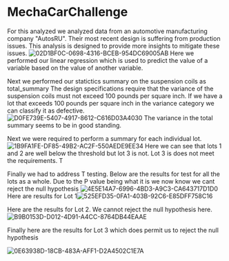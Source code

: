 # MechaCarChallenge

For this analyzed we analyzed data from an automotive manufacturing company "AutosRU". 
Their most recent design is suffering from production issues.
This analysis is designed to provide more insights to mitigate these issues. ![02D1BF0C-0698-4316-BCEB-954DC69005AB](https://user-images.githubusercontent.com/112785655/210905546-7f2076c4-4cf3-4c7a-987c-e7f51ff9cd87.jpeg)
Here we performed our linear regression which is used to predict the value of a variable based on the value of another variable.

Next we performed our statictics summary on the suspension coils as total_summary
The design specifications require that the variance of the suspension coils
must not exceed 100 pounds per square inch.
If we have a lot that exceeds 100 pounds per square inch in the variance category we can classify it as defective.  
![D0FE739E-5407-4917-8612-C616D03A4030](https://user-images.githubusercontent.com/112785655/210906001-8908d873-747f-44a2-a5bd-419014f77e74.jpeg)
The variance in the total summary seems to be in good standing. 

Next we were required to perform a summary for each individual lot. ![1B9FA1FE-DF85-49B2-AC2F-550AEDE9EE34](https://user-images.githubusercontent.com/112785655/210907342-d6845fc0-a50e-46fe-908f-c4a0b8f5410a.jpeg)
Here we can see that lots 1 and 2 are well below the threshold but lot 3 is not. 
Lot 3 is does not meet the requirements. T

Finally we had to address T testing. Below are the results for test for all the lots as a whole. Due to the P value being what it is we now know we cant reject the null hypothesis ![4E5E14A7-6996-4BD3-A9C3-CA643717D1D0](https://user-images.githubusercontent.com/112785655/210907944-00d52a4a-3d08-4d5b-bdc3-757e857bf9b8.jpeg)
Here are results for Lot 1![525EFD35-0FA1-403B-92C6-E85DFF758C16](https://user-images.githubusercontent.com/112785655/210908196-0804b5c9-3946-46fe-88a3-52962e9da21c.jpeg)

Here are the results for Lot 2. We cannot reject the null hypothesis here. 
![B9B0153D-D012-4D91-A4CC-8764DB44EAAE](https://user-images.githubusercontent.com/112785655/210908231-ee17105a-ae73-4a84-aff0-0689cdc89110.jpeg)

Finally here are the results for Lot 3 which does permit us to reject the null hypothesis


![0E63938D-18CB-483A-AFF1-D2A4502C1E7A](https://user-images.githubusercontent.com/112785655/210908300-182bfc1a-395c-4cc7-a5a0-1fa3003cc3c4.jpeg)
